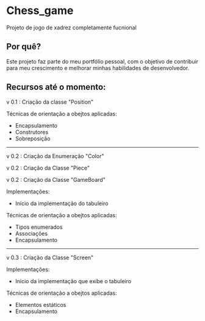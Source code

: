 # Chess_game
 Projeto de jogo de xadrez completamente fucnional
 
 ## Por quê?
 Este projeto faz parte do meu portfólio pessoal, com o objetivo de contribuir para meu crescimento e melhorar minhas habilidades de desenvolvedor.
 
 ## Recursos até o momento:
 
 v 0.1 : Criação da classe "Position"

Técnicas de orientação a obejtos aplicadas:

- Encapsulamento
- Construtores
- Sobreposição

---------------------------------------------------

v 0.2 : Criação da Enumeração "Color"

v 0.2 : Criação da Classe "Piece"

v 0.2 : Criação da Classe "GameBoard"

Implementações:

- Início da implementação do tabuleiro

Técnicas de orientação a obejtos aplicadas:

- Tipos enumerados
- Associações
- Encapsulamento

---------------------------------------------------

v 0.3 : Criação da Classe "Screen"

Implementações:

- Início da implementação que exibe o tabuleiro

Técnicas de orientação a obejtos aplicadas:

- Elementos estáticos
- Encapsulamento
